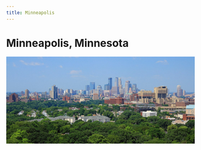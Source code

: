 ```yaml
---
title: Minneapolis
---
```


# Minneapolis, Minnesota

![Minneapolis Skyline](../../../static/images/minneapolis-skyline.jpg)